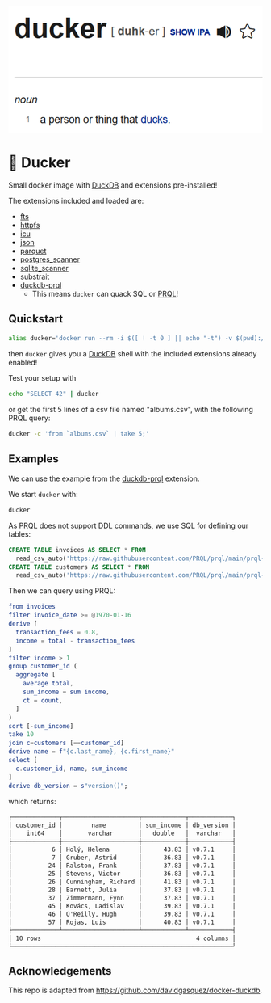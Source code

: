 [![ducker: [noun] a person or thing that ducks](ducker_definition.png)](https://www.dictionary.com/browse/ducker)

# 🦆 Ducker

Small docker image with [DuckDB](https://github.com/duckdb/duckdb) and extensions pre-installed!


The extensions included and loaded are:
  * [fts](https://duckdb.org/docs/extensions/full_text_search)
  * [httpfs](https://duckdb.org/docs/extensions/httpfs.html)
  * [icu](https://duckdb.org/2022/01/06/time-zones.html)
  * [json](https://duckdb.org/docs/extensions/json)
  * [parquet](https://duckdb.org/docs/data/parquet)
  * [postgres_scanner](https://duckdb.org/docs/extensions/postgres_scanner)
  * [sqlite_scanner](https://duckdb.org/docs/extensions/sqlite_scanner)
  * [substrait](https://duckdb.org/docs/extensions/substrait)
  * [duckdb-prql](https://github.com/ywelsch/duckdb-prql)
    * This means `ducker` can quack SQL or [PRQL](https://github.com/PRQL/prql)!

## Quickstart

```sh
alias ducker='docker run --rm -i $([ ! -t 0 ] || echo "-t") -v $(pwd):/data -w /data duckerlabs/ducker'
```
then `ducker` gives you a [DuckDB](https://duckdb.org/) shell with the included extensions already enabled!

Test your setup with
```sh
echo "SELECT 42" | ducker
```

or get the first 5 lines of a csv file named "albums.csv", with the following PRQL query:
```sh
ducker -c 'from `albums.csv` | take 5;'
```

## Examples

We can use the example from the [duckdb-prql](https://github.com/ywelsch/duckdb-prql) extension.

We start `ducker` with:

```bash
ducker
```

As PRQL does not support DDL commands, we use SQL for defining our tables:
```sql
CREATE TABLE invoices AS SELECT * FROM
  read_csv_auto('https://raw.githubusercontent.com/PRQL/prql/main/prql-compiler/tests/integration/data/chinook/invoices.csv');
CREATE TABLE customers AS SELECT * FROM
  read_csv_auto('https://raw.githubusercontent.com/PRQL/prql/main/prql-compiler/tests/integration/data/chinook/customers.csv');
```
Then we can query using PRQL:
```elm
from invoices
filter invoice_date >= @1970-01-16
derive [
  transaction_fees = 0.8,
  income = total - transaction_fees
]
filter income > 1
group customer_id (
  aggregate [
    average total,
    sum_income = sum income,
    ct = count,
  ]
)
sort [-sum_income]
take 10
join c=customers [==customer_id]
derive name = f"{c.last_name}, {c.first_name}"
select [
  c.customer_id, name, sum_income
]
derive db_version = s"version()";
```

which returns:
```
┌─────────────┬─────────────────────┬────────────┬────────────┐
│ customer_id │        name         │ sum_income │ db_version │
│    int64    │       varchar       │   double   │  varchar   │
├─────────────┼─────────────────────┼────────────┼────────────┤
│           6 │ Holý, Helena        │      43.83 │ v0.7.1     │
│           7 │ Gruber, Astrid      │      36.83 │ v0.7.1     │
│          24 │ Ralston, Frank      │      37.83 │ v0.7.1     │
│          25 │ Stevens, Victor     │      36.83 │ v0.7.1     │
│          26 │ Cunningham, Richard │      41.83 │ v0.7.1     │
│          28 │ Barnett, Julia      │      37.83 │ v0.7.1     │
│          37 │ Zimmermann, Fynn    │      37.83 │ v0.7.1     │
│          45 │ Kovács, Ladislav    │      39.83 │ v0.7.1     │
│          46 │ O'Reilly, Hugh      │      39.83 │ v0.7.1     │
│          57 │ Rojas, Luis         │      40.83 │ v0.7.1     │
├─────────────┴─────────────────────┴────────────┴────────────┤
│ 10 rows                                           4 columns │
└─────────────────────────────────────────────────────────────┘
```

## Acknowledgements

This repo is adapted from https://github.com/davidgasquez/docker-duckdb.
